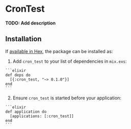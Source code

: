 # CronTest

**TODO: Add description**

## Installation

If [available in Hex](https://hex.pm/docs/publish), the package can be installed as:

  1. Add `cron_test` to your list of dependencies in `mix.exs`:

    ```elixir
    def deps do
      [{:cron_test, "~> 0.1.0"}]
    end
    ```

  2. Ensure `cron_test` is started before your application:

    ```elixir
    def application do
      [applications: [:cron_test]]
    end
    ```

